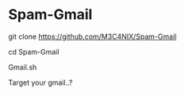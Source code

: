 # Spam-Gmail


git clone https://github.com/M3C4NIX/Spam-Gmail

cd Spam-Gmail

Gmail.sh

Target your gmail..?

